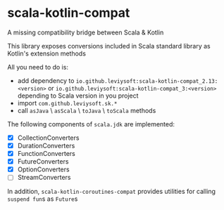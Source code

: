 # scala-kotlin-compat

A missing compatibility bridge between Scala & Kotlin

This library exposes conversions included in Scala standard library as Kotlin's extension methods

All you need to do is:
- add dependency to `io.github.leviysoft:scala-kotlin-compat_2.13:<version>` or `io.github.leviysoft:scala-kotlin-compat_3:<version>` depending to Scala version in you project
- import `com.github.leviysoft.sk.*`
- call `asJava` \ `asScala` \ `toJava` \ `toScala` methods

The following components of `scala.jdk` are implemented:
- [x] CollectionConverters
- [x] DurationConverters
- [x] FunctionConverters
- [x] FutureConverters
- [x] OptionConverters
- [ ] StreamConverters

In addition, `scala-kotlin-coroutines-compat` provides utilities for calling `suspend fun`s as `Future`s